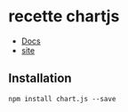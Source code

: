 # recette chartjs

* [Docs](https://www.chartjs.org/docs/latest/)
* [site](http://heig-datavis2020.surge.sh/recettes/chartjs/dist/)

## Installation

```
npm install chart.js --save
```
